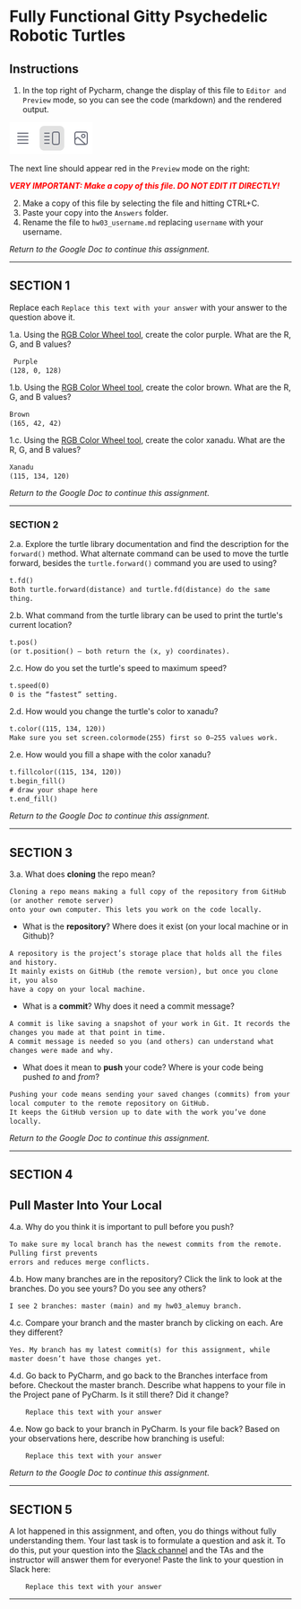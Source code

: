 # Fully Functional Gitty Psychedelic Robotic Turtles

## Instructions

1. In the top right of Pycharm, change the display of this file to 
   `Editor and Preview` mode, so you can see the code (markdown) and the rendered output. 

![Screenshot of "Editor and Preview" mode](split_mode_markdown.png)

The next line should appear red in the `Preview` mode on the right:

**_<span style="color:red">
    VERY IMPORTANT: Make a copy of this file. DO NOT EDIT IT DIRECTLY!
</span>_**

2. Make a copy of this file by selecting the file and hitting CTRL+C. 
3. Paste your copy into the `Answers` folder.
4. Rename the file to `hw03_username.md` replacing `username` with your username.

_Return to the Google Doc to continue this assignment._

---

## SECTION 1

Replace each `Replace this text with your answer` with your answer to the question above it.

1.a. Using the [RGB Color Wheel tool](https://colorspire.com/rgb-color-wheel/), create the color purple. 
     What are the R, G, and B values?

```
 Purple
(128, 0, 128)
```

1.b. Using the [RGB Color Wheel tool](https://colorspire.com/rgb-color-wheel/), create the color brown. 
     What are the R, G, and B values? 

```
Brown
(165, 42, 42)
```

1.c. Using the [RGB Color Wheel tool](https://colorspire.com/rgb-color-wheel/), create the color xanadu. 
     What are the R, G, and B values?

```
Xanadu
(115, 134, 120)
```

_Return to the Google Doc to continue this assignment._

---

### SECTION 2

2.a. Explore the turtle library documentation and find the description for the 
     `forward()` method. What alternate command can be used to move the turtle forward, 
     besides the `turtle.forward()` command you are used to using?

```
t.fd()
Both turtle.forward(distance) and turtle.fd(distance) do the same thing.

```

2.b. What command from the turtle library can be used to print the turtle's current 
   location?
   
```
t.pos()
(or t.position() — both return the (x, y) coordinates).
```

2.c. How do you set the turtle's speed to maximum speed?
   
```
t.speed(0)
0 is the “fastest” setting.
```

2.d. How would you change the turtle's color to xanadu? 

```
t.color((115, 134, 120))
Make sure you set screen.colormode(255) first so 0–255 values work.
```

2.e. How would you fill a shape with the color xanadu?

```
t.fillcolor((115, 134, 120))
t.begin_fill()
# draw your shape here
t.end_fill()
```

_Return to the Google Doc to continue this assignment._

---

## SECTION 3

3.a. What does **cloning** the repo mean?

```
Cloning a repo means making a full copy of the repository from GitHub (or another remote server) 
onto your own computer. This lets you work on the code locally.

```


- What is the **repository**? Where does it exist (on your local machine or in Github)?

```
A repository is the project’s storage place that holds all the files and history. 
It mainly exists on GitHub (the remote version), but once you clone it, you also 
have a copy on your local machine.

```


- What is a **commit**? Why does it need a commit message?

```
A commit is like saving a snapshot of your work in Git. It records the changes you made at that point in time. 
A commit message is needed so you (and others) can understand what changes were made and why.

```


- What does it mean to **push** your code? Where is your code being pushed _to_ and _from_?

```
Pushing your code means sending your saved changes (commits) from your local computer to the remote repository on GitHub. 
It keeps the GitHub version up to date with the work you’ve done locally.

```

_Return to the Google Doc to continue this assignment._

---

## SECTION 4

## Pull Master Into Your Local

4.a. Why do you think it is important to pull before you push?

```
To make sure my local branch has the newest commits from the remote. Pulling first prevents
errors and reduces merge conflicts.

```

4.b. How many branches are in the repository?
     Click the link to look at the branches. Do you see yours? Do you see any others? 

```
I see 2 branches: master (main) and my hw03_alemuy branch.

```


4.c. Compare your branch and the master branch by clicking on each. Are they different?

```
Yes. My branch has my latest commit(s) for this assignment, while master doesn’t have those changes yet.

```


4.d. Go back to PyCharm, and go back to the Branches interface from before. Checkout the 
     master branch. Describe what happens to your file in the Project pane of PyCharm. Is it still 
     there? Did it change?

```
    Replace this text with your answer
```


4.e. Now go back to your branch in PyCharm. Is your file back? Based on your observations
     here, describe how branching is useful:

```
    Replace this text with your answer
```

_Return to the Google Doc to continue this assignment._

---

## SECTION 5

A lot happened in this assignment, and often, you do things without fully understanding them. Your last task is to 
formulate a question and ask it. To do this, put your question into the [Slack channel](https://bereacs.slack.com/archives/C3QACGH8R) and the TAs and the 
instructor will answer them for everyone! Paste the link to your question in Slack here:

```
    Replace this text with your answer
```

---
